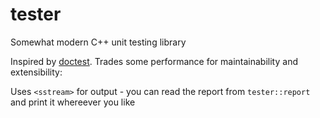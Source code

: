 # tester
Somewhat modern C++ unit testing library

Inspired by [doctest](https://github.com/onqtam/doctest). Trades some performance for maintainability and extensibility:
 
Uses `<sstream>` for output - you can read the report from `tester::report` and print it whereever you like
